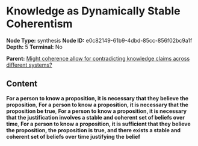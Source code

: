 # Knowledge as Dynamically Stable Coherentism

**Node Type:** synthesis
**Node ID:** e0c82149-61b9-4dbd-85cc-856f02bc9a1f
**Depth:** 5
**Terminal:** No

**Parent:** [Might coherence allow for contradicting knowledge claims across different systems?](might-coherence-allow-for-contradicting-knowledge-claims-across-different-systems-antithesis-5629d751-ad5a-48dd-8e3f-8db634efc9bb.md)

## Content

**For a person to know a proposition, it is necessary that they believe the proposition**, **For a person to know a proposition, it is necessary that the proposition be true**, **For a person to know a proposition, it is necessary that the justification involves a stable and coherent set of beliefs over time**, **For a person to know a proposition, it is sufficient that they believe the proposition, the proposition is true, and there exists a stable and coherent set of beliefs over time justifying the belief**
